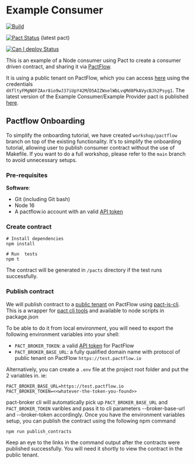 # Example Consumer

[![Build](https://github.com/pactflow/example-consumer/actions/workflows/build.yml/badge.svg)](https://github.com/pactflow/example-consumer/actions/workflows/build.yml)

[![Pact Status](https://test.pactflow.io/pacts/provider/pactflow-example-provider/consumer/pactflow-example-consumer/latest/badge.svg?label=provider)](https://test.pactflow.io/pacts/provider/pactflow-example-provider/consumer/pactflow-example-consumer/latest) (latest pact)

[![Can I deploy Status](https://test.pactflow.io/pacticipants/pactflow-example-consumer/branches/master/latest-version/can-i-deploy/to-environment/production/badge)](https://test.pactflow.io/pacticipants/pactflow-example-consumer/branches/master/latest-version/can-i-deploy/to-environment/production/badge)

This is an example of a Node consumer using Pact to create a consumer driven contract, and sharing it via [PactFlow](https://pactflow.io).

It is using a public tenant on PactFlow, which you can access [here](https://test.pactflow.io/) using the credentials `dXfltyFMgNOFZAxr8io9wJ37iUpY42M`/`O5AIZWxelWbLvqMd8PkAVycBJh2Psyg1`. The latest version of the Example Consumer/Example Provider pact is published [here](https://test.pactflow.io/pacts/provider/pactflow-example-provider/consumer/pactflow-example-consumer/latest).


## Pactflow Onboarding

To simplify the onboarding tutorial, we have created `workshop/pactflow` branch on top of the existing functionality. It's to simplify the onboarding tutorial, allowing user to publish consumer contract without the use of Makefile. If you want to do a full workshop, please refer to the `main` branch to avoid unnecessary setups.

### Pre-requisites

**Software**:

* Git (including Git bash)
* Node 16
* A pactflow.io account with an valid [API token](https://docs.pactflow.io/#configuring-your-api-token)

### Create contract

```
# Install dependencies
npm install

# Run  tests
npm t
```

The contract will be generated in `/pacts` directory if the test runs successfully.


### Publish contract

We will publish contract to a [public tenant](https://test.pactflow.io) on PactFlow using [pact-js-cli](https://github.com/pact-foundation/pact-js-cli). This is a wrapper for [pact cli tools](https://github.com/pact-foundation/pact-standalone) and available to node scripts in package.json

To be able to do it from local environment, you will need to export the following environment variables into your shell:

* `PACT_BROKER_TOKEN`: a valid [API token](https://docs.pactflow.io/#configuring-your-api-token) for PactFlow
* `PACT_BROKER_BASE_URL`: a fully qualified domain name with protocol of public tenant on PactFlow `https://test.pactflow.io`

Alternatively, you can create a `.env` file at the project root folder and put the 2 variables in. ie: 
```
PACT_BROKER_BASE_URL=https://test.pactflow.io
PACT_BROKER_TOKEN=<<whatever-the-token-you-found>>
```

pact-broker cli will automatically pick up `PACT_BROKER_BASE_URL` and `PACT_BROKER_TOKEN` varibles and pass it to cli parameters --broker-base-url and --broker-token accordingly. Once you have the environment variables setup, you can publish the contract using the following npm command

```
npm run publish_contracts
```

Keep an eye to the links in the command output after the contracts were published successfully. You will need it shortly to view the contract in the public tenant.

